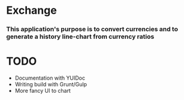 # Exchange
### This application's purpose is to convert currencies and to generate a history line-chart from currency ratios

# TODO
  * Documentation with YUIDoc  
  * Writing build with Grunt/Gulp  
  * More fancy UI to chart